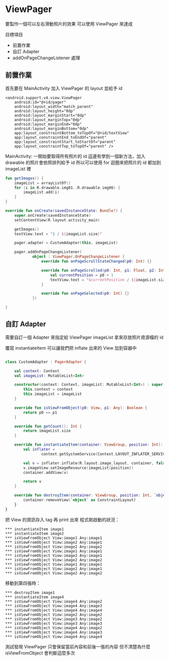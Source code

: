 ViewPager
===

要製作一個可以左右滑動照片的效果
可以使用 ViewPager 來達成

目標項目
- 前置作業
- 自訂 Adapter
- addOnPageChangeListener 處理

## 前置作業
首先要在 MainActivity 加入 ViewPager 的 layout
並給予 id
```xml=
<android.support.v4.view.ViewPager
    android:id="@+id/pager"
    android:layout_width="match_parent"
    android:layout_height="0dp"
    android:layout_marginStart="0dp"
    android:layout_marginTop="0dp"
    android:layout_marginEnd="0dp"
    android:layout_marginBottom="0dp"
    app:layout_constraintBottom_toTopOf="@+id/textView"
    app:layout_constraintEnd_toEndOf="parent"
    app:layout_constraintStart_toStartOf="parent"
    app:layout_constraintTop_toTopOf="parent" />
```

MainActivity:
一開始要取得所有照片的 id
這邊有學到一個新方法，加入 drawable 的照片會依照排列給予 id 
所以可以使用 for 迴圈來把照片的 id 都加到 imageList 裡
```kotlin
fun getImages() {
    imageList = arrayListOf()
    for (i in R.drawable.img01..R.drawable.img06) {
        imageList.add(i)
    }
}
```

```kotlin
override fun onCreate(savedInstanceState: Bundle?) {
    super.onCreate(savedInstanceState)
    setContentView(R.layout.activity_main)

    getImages()
    textView.text = "1 / ${imageList.size}"

    pager.adapter = CustomAdapter(this, imageList)

    pager.addOnPageChangeListener(
            object : ViewPager.OnPageChangeListener {
                override fun onPageScrollStateChanged(p0: Int) {}

                override fun onPageScrolled(p0: Int, p1: Float, p2: Int) {
                    val currentPosition = p0 + 1
                    textView.text = "$currentPosition / ${imageList.size}"
                }

                override fun onPageSelected(p0: Int) {}
            })

}
```

## 自訂 Adapter
需要自訂一個 Adapter 來指定給 ViewPager
imageList 拿來存放照片資源檔的 id

覆寫 instantiateItem 可以讓我們把 inflate 出來的 View 加到容器中
```kotlin

class CustomAdapter : PagerAdapter {

    val context: Context
    val imageList: MutableList<Int>

    constructor(context: Context, imageList: MutableList<Int>) : super() {
        this.context = context
        this.imageList = imageList
    }

    override fun isViewFromObject(p0: View, p1: Any): Boolean {
        return p0 == p1
    }

    override fun getCount(): Int {
        return imageList.size
    }

    override fun instantiateItem(container: ViewGroup, position: Int): Any {
        val inflater =
                context.getSystemService(Context.LAYOUT_INFLATER_SERVICE) as LayoutInflater

        val v = inflater.inflate(R.layout.image_layout, container, false)
        v.imageView.setImageResource(imageList[position])
        container.addView(v)

        return v
    }

    override fun destroyItem(container: ViewGroup, position: Int, `object`: Any) {
        container.removeView(`object` as ConstraintLayout)
    }
}
```
把 View 的資訊存入 tag 再 print 出來
程式剛啟動的狀況：
```
*** instantiateItem image1
*** instantiateItem image2
*** isViewFromObject View:image1 Any:image1
*** isViewFromObject View:image2 Any:image1
*** isViewFromObject View:image2 Any:image2
*** isViewFromObject View:image1 Any:image1
*** isViewFromObject View:image2 Any:image1
*** isViewFromObject View:image2 Any:image2
*** isViewFromObject View:image1 Any:image1
*** isViewFromObject View:image2 Any:image1
*** isViewFromObject View:image2 Any:image2
```

移動到第四張時：
```
*** destroyItem image1
*** instantiateItem image4
*** isViewFromObject View:image4 Any:image2
*** isViewFromObject View:image4 Any:image3
*** isViewFromObject View:image4 Any:image4
*** isViewFromObject View:image2 Any:image2
*** isViewFromObject View:image3 Any:image2
*** isViewFromObject View:image3 Any:image3
*** isViewFromObject View:image4 Any:image2
*** isViewFromObject View:image4 Any:image3
*** isViewFromObject View:image4 Any:image4
```
測試發現 ViewPager 只會保留當前內容和前後一張的內容
但不清楚為什麼 isViewFromObject 會判斷這麼多次